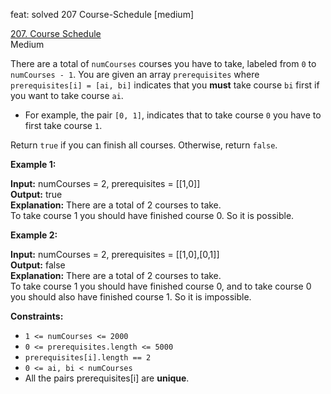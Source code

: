 feat: solved 207 Course-Schedule [medium]

[207. Course Schedule](https://leetcode.com/problems/course-schedule/)  
Medium

There are a total of  `numCourses`  courses you have to take, labeled from  `0`  to  `numCourses - 1`. You are given an array  `prerequisites`  where  `prerequisites[i] = [ai, bi]`  indicates that you  **must**  take course  `bi`  first if you want to take course  `ai`.

-   For example, the pair  `[0, 1]`, indicates that to take course  `0`  you have to first take course  `1`.

Return  `true`  if you can finish all courses. Otherwise, return  `false`.

**Example 1:**

**Input:** numCourses = 2, prerequisites = [[1,0]]  
**Output:** true  
**Explanation:** There are a total of 2 courses to take.  
To take course 1 you should have finished course 0. So it is possible.

**Example 2:**

**Input:** numCourses = 2, prerequisites = [[1,0],[0,1]]  
**Output:** false  
**Explanation:** There are a total of 2 courses to take.  
To take course 1 you should have finished course 0, and to take course 0 you should also have finished course 1. So it is impossible.

**Constraints:**

-   `1 <= numCourses <= 2000`
-   `0 <= prerequisites.length <= 5000`
-   `prerequisites[i].length == 2`
-   `0 <= ai, bi < numCourses`
-   All the pairs prerequisites[i] are  **unique**.